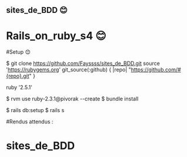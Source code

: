 ## sites_de_BDD :blush:

# Rails_on_ruby_s4 :blush:

#Setup :blush:

$ git clone https://github.com/Fayssss/sites_de_BDD.git
source 'https://rubygems.org' git_source(:github) { |repo| "https://github.com/#{repo}.git" }

ruby '2.5.1'

$ rvm use ruby-2.3.1@pivorak --create
$ bundle install


$ rails db:setup
$ rails s

#Rendus attendus :

 
# sites_de_BDD
